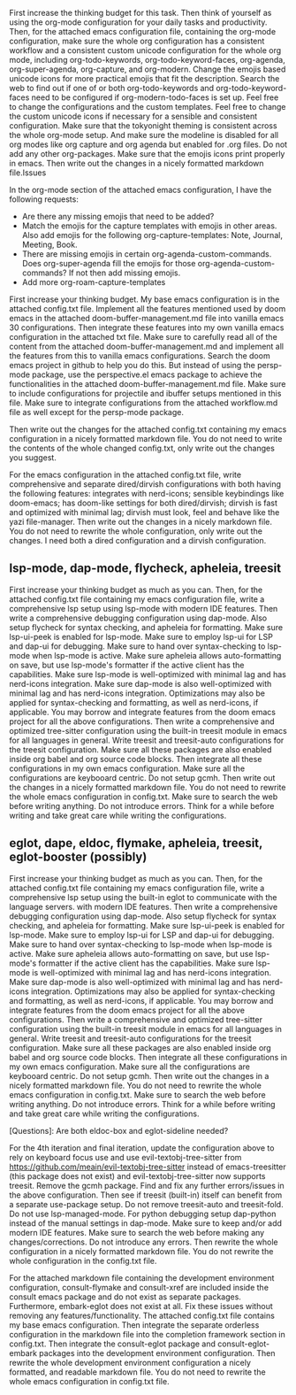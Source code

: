 First increase the thinking budget for this task. Then think of yourself as using the org-mode configuration for your daily tasks and productivity. Then, for the attached emacs configuration file, containing the org-mode configuration, make sure the whole org configuration has a consistent workflow and a consistent custom unicode configuration for the whole org mode, including org-todo-keywords, org-todo-keyword-faces, org-agenda, org-super-agenda, org-capture, and org-modern. Change the emojis based unicode icons for more practical emojis that fit the description. Search the web to find out if one of or both org-todo-keywords and org-todo-keyword-faces need to be configured if org-modern-todo-faces is set up. Feel free to change the configurations and the custom templates. Feel free to change the custom unicode icons if necessary for a sensible and consistent configuration. Make sure that the tokyonight theming is consistent across the whole org-mode setup. And make sure the modeline is disabled for all org modes like org capture and org agenda but enabled for .org files. Do not add any other org-packages. Make sure that the emojis icons print properly in emacs. Then write out the changes in a nicely formatted markdown file.Issues


In the org-mode section of the attached emacs configuration, I have the following requests:
- Are there any missing emojis that need to be added?
- Match the emojis for the capture templates with emojis in other areas. Also add emojis for the following org-capture-templates: Note, Journal, Meeting, Book.
- There are missing emojis in certain org-agenda-custom-commands. Does org-super-agenda fill the emojis for those org-agenda-custom-commands? If not then add missing emojis.
- Add more org-roam-capture-templates

First increase your thinking budget. My base emacs configuration is in the attached config.txt file. Implement all the features mentioned used by doom emacs in the attached doom-buffer-management.md file into vanilla emacs 30 configurations. Then integrate these features into my own vanilla emacs configuration in the attached txt file. Make sure to carefully read all of the content from the attached doom-buffer-management.md and implement all the features from this to vanilla emacs configurations. Search the doom emacs project in github to help you do this. But instead of using the persp-mode package, use the perspective.el emacs package to achieve the functionalities in the attached doom-buffer-management.md file. Make sure to include configurations for  projectile and ibuffer setups mentioned in this file. Make sure to integrate configurations from the attached workflow.md file as well except for the persp-mode package.

Then write out the changes for the attached config.txt containing my emacs configuration in a nicely formatted markdown file. You do not need to write the contents of the whole changed config.txt, only write out the changes you suggest.

For the emacs configuration in the attached config.txt file, write comprehensive and separate dired/dirvish configurations with both having the following features: integrates with nerd-icons; sensible keybindings like doom-emacs; has doom-like settings for both dired/dirvish; dirvish is fast and optimized with minimal lag; dirvish must look, feel and behave like the yazi file-manager. Then write out the changes in a nicely markdown file. You do not need to rewrite the whole configuration, only write out the changes. I need both a dired configuration and a dirvish configuration.

## lsp-mode, dap-mode, flycheck, apheleia, treesit
First increase your thinking budget as much as you can. Then, for the attached config.txt file containing my emacs configuration file, write a comprehensive lsp setup using lsp-mode with modern IDE features. Then write a comprehensive debugging configuration using dap-mode. Also setup flycheck for syntax checking, and apheleia for formatting. Make sure lsp-ui-peek is enabled for lsp-mode. Make sure to employ lsp-ui for LSP and dap-ui for debugging. Make sure to hand over syntax-checking to lsp-mode when lsp-mode is active. Make sure apheleia allows auto-formatting on save, but use lsp-mode's formatter if the active client has the capabilities. Make sure lsp-mode is well-optimized with minimal lag and has nerd-icons integration. Make sure dap-mode is also well-optimized with minimal lag and has nerd-icons integration. Optimizations may also be applied for syntax-checking and formatting, as well as nerd-icons, if applicable. You may borrow and integrate features from the doom emacs project for all the above configurations. Then write a comprehensive and optimized tree-sitter configuration using the built-in treesit module in emacs for all languages in general. Write treesit and treesit-auto configurations for the treesit configuration. Make sure all these packages are also enabled inside org babel and org source code blocks. Then integrate all these configurations in my own emacs configuration. Make sure all the configurations are keybooard centric. Do not setup gcmh. Then write out the changes in a nicely formatted markdown file. You do not need to rewrite the whole emacs configuration in config.txt. Make sure to search the web before writing anything. Do not introduce errors. Think for a while before writing and take great care while writing the configurations.


## eglot, dape, eldoc, flymake, apheleia, treesit, eglot-booster (possibly)
First increase your thinking budget as much as you can. Then, for the attached config.txt file containing my emacs configuration file, write a comprehensive lsp setup using the built-in eglot to communicate with the language servers. with modern IDE features. Then write a comprehensive debugging configuration using dap-mode. Also setup flycheck for syntax checking, and apheleia for formatting. Make sure lsp-ui-peek is enabled for lsp-mode. Make sure to employ lsp-ui for LSP and dap-ui for debugging. Make sure to hand over syntax-checking to lsp-mode when lsp-mode is active. Make sure apheleia allows auto-formatting on save, but use lsp-mode's formatter if the active client has the capabilities. Make sure lsp-mode is well-optimized with minimal lag and has nerd-icons integration. Make sure dap-mode is also well-optimized with minimal lag and has nerd-icons integration. Optimizations may also be applied for syntax-checking and formatting, as well as nerd-icons, if applicable. You may borrow and integrate features from the doom emacs project for all the above configurations. Then write a comprehensive and optimized tree-sitter configuration using the built-in treesit module in emacs for all languages in general. Write treesit and treesit-auto configurations for the treesit configuration. Make sure all these packages are also enabled inside org babel and org source code blocks. Then integrate all these configurations in my own emacs configuration. Make sure all the configurations are keybooard centric. Do not setup gcmh. Then write out the changes in a nicely formatted markdown file. You do not need to rewrite the whole emacs configuration in config.txt. Make sure to search the web before writing anything. Do not introduce errors. Think for a while before writing and take great care while writing the configurations.

[Questions]: Are both eldoc-box and eglot-sideline needed?



For the 4th iteration and final iteration, update the configuration above to rely on keyboard focus use and use evil-textobj-tree-sitter from https://github.com/meain/evil-textobj-tree-sitter instead of emacs-treesitter (this package does not exist) and evil-textobj-tree-sitter now supports treesit. Remove the gcmh package.  Find and fix any further errors/issues in the above configuration. Then see if treesit (built-in) itself can benefit from a separate use-package setup. Do not remove treesit-auto and treesit-fold. Do not use lsp-managed-mode. For python debugging setup dap-python instead of the manual settings in dap-mode. Make sure to keep and/or add modern IDE features. Make sure to search the web before making any changes/corrections. Do not introduce any errors. Then rewrite the whole configuration in  a nicely formatted markdown file. You do not rewrite the whole configuration in the config.txt file.

For the attached markdown file containing the development environment configuration, consult-flymake and consult-xref are included inside the consult emacs package and do not exist as separate packages. Furthermore, embark-eglot does not exist at all. Fix these issues without removing any features/functionality. The attached config.txt file contains my base emacs configuration. Then integrate the separate orderless configuration in the markdown file into the completion framework section in config.txt.  Then integrate the consult-eglot package and consult-eglot-embark packages into the development environment configuration. Then rewrite the whole development environment configuration a nicely formatted, and readable markdown file. You do not need to rewrite the whole emacs configuration in config.txt file.
